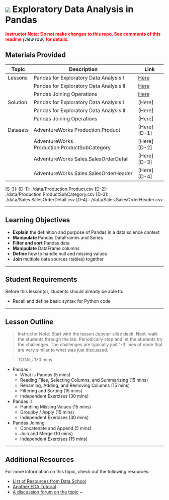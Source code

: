 # ![](https://ga-dash.s3.amazonaws.com/production/assets/logo-9f88ae6c9c3871690e33280fcf557f33.png) Exploratory Data Analysis in Pandas


<font color="red"><b>Instructor Note: Do not make changes to this repo. See comments of this readme </b><i><font color="black">(view raw)</font></i><b> for details.</b></font>

<!--
This repo is the combination of the following upstream repos:
pandas i: https://git.generalassemb.ly/python-programming/python-programming/tree/revisions_v1.3/unit-6-pandas/instructor-resources/02-pandas-i
pandas ii: https://git.generalassemb.ly/python-programming/python-programming/tree/revisions_v1.3/unit-6-pandas/instructor-resources/05-pandas-ii
joins: https://git.generalassemb.ly/greg/ga_join
Please do not modify this repo. Instead, log issues with the above upstream repos and merge the changes back into this one. Note that, due to this repo being the almalgamation of multiple upstream repos, it is not feasible to track them with github. Not modifying this repo avoids creation of redundant material.
See https://git.generalassemb.ly/data-part-time/eda-with-pandas/issues/28 for more details.
-->


## Materials Provided

| Topic     | Description                                            | Link        |
| --------- | ------------------------------------------------------ | ----------- |
| Lessons   | Pandas for Exploratory Data Analysis I                 | [Here][L-1] |
|           | Pandas for Exploratory Data Analysis II                | [Here][L-2] |
|           | Pandas Joining Operations                              | [Here][L-3] |
| Solution  | Pandas for Exploratory Data Analysis I                 | [Here]      |
|           | Pandas for Exploratory Data Analysis II                | [Here]      |
|           | Pandas Joining Operations                              | [Here]      |
| Datasets  | AdventureWorks Production.Product                      | [Here][D-1] |
|           | AdventureWorks Production.ProductSubCategory           | [Here][D-2] |
|           | AdventureWorks Sales.SalesOrderDetail                  | [Here][D-3] |
|           | AdventureWorks Sales.SalesOrderHeader                  | [Here][D-4] |


[L-1]: ./pandas-i.ipynb
[L-2]: ./pandas-ii.ipynb
[L-3]: ./pandas-join.ipynb
[S-1]: 
[S-2]: 
[S-3]: 
[D-1]: ./data/Production.Product.csv
[D-2]: ./data/Production.ProductSubCategory.csv
[D-3]: ./data/Sales.SalesOrderDetail.csv
[D-4]: ./data/Sales.SalesOrderHeader.csv

---

## Learning Objectives

- **Explain** the definition and purpose of Pandas in a data science context
- **Manipulate** Pandas DataFrames and Series
- **Filter and sort** Pandas data
- **Manipulate** DataFrame columns
- **Define** how to handle null and missing values
- **Join** multiple data sources (tables) together

---

## Student Requirements

Before this lesson(s), students should already be able to:

- Recall and define basic syntax for Python code

---


## Lesson Outline

> Instructor Note: Start with the lesson Jupyter slide deck. Next, walk the students through the lab. Periodically stop and let the students try the challenges. The challenges are typically just 1-3 lines of code that are very similar to what was just discussed.

> TOTAL: 170 mins

- Pandas I
  - What is Pandas (5 mins)
  - Reading Files, Selecting Columns, and Summarizing (15 mins)
  - Renaming, Adding, and Removing Columns (15 mins)
  - Filtering and Sorting (15 mins)
  - Independent Exercises (30 mins)
- Pandas II
  - Handling Missing Values (15 mins)
  - Groupby / Apply (15 mins)
  - Independent Exercises (30 mins)
- Pandas Joining
  - Concatenate and Append (5 mins)
  - Join and Merge (10 mins)
  - Independent Exercises (15 mins)

---

## Additional Resources

For more information on this topic, check out the following resources:

- [List of Resources from Data School](http://www.dataschool.io/best-python-pandas-resources/)
- [Another EDA Tutorial](https://www.datacamp.com/community/tutorials/exploratory-data-analysis-python#gs.T3TSKbk)
- [A discussion forum on the topic](https://www.kaggle.com/general/12796)
~                                                                            
